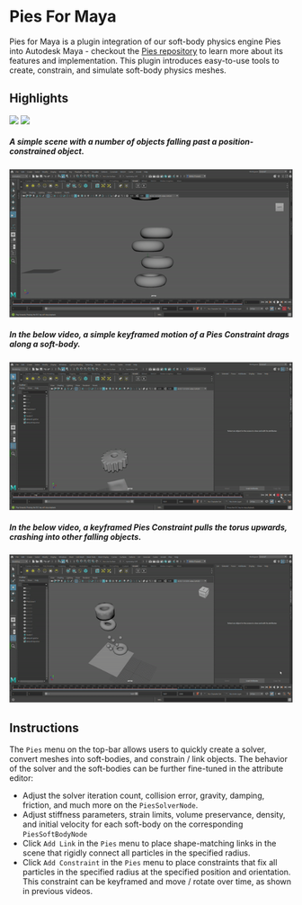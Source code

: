 # Pies For Maya

Pies for Maya is a plugin integration of our soft-body physics engine Pies into Autodesk Maya - checkout the [Pies repository](https://github.com/nithinp7/Pies) to learn more about its features and implementation. This plugin introduces easy-to-use tools to create, constrain, and simulate soft-body physics meshes. 

## Highlights

<img src="https://github.com/nithinp7/PiesForMaya/blob/main/Media/JellyGears.gif">
<img src="https://github.com/nithinp7/PiesForMaya/blob/main/Media/CoilGears120.gif">

##### A simple scene with a number of objects falling past a position-constrained object.
<img src="https://github.com/nithinp7/PiesForMaya/blob/main/Media/BasicScene.gif">

##### In the below video, a simple keyframed motion of a Pies Constraint drags along a soft-body.
<img src="https://github.com/nithinp7/PiesForMaya/blob/main/Media/KeyframedConstraints.gif">

##### In the below video, a keyframed Pies Constraint pulls the torus upwards, crashing into other falling objects.
<img src="https://github.com/nithinp7/PiesForMaya/blob/main/Media/KeyframedConstraints2.gif">

## Instructions

The `Pies` menu on the top-bar allows users to quickly create a solver, convert meshes into soft-bodies, and constrain / link objects. The behavior of the solver and the soft-bodies can be further fine-tuned in the attribute editor:
- Adjust the solver iteration count, collision error, gravity, damping, friction, and much more on the `PiesSolverNode`.
- Adjust stiffness parameters, strain limits, volume preservance, density, and initial velocity for each soft-body on the corresponding `PiesSoftBodyNode`
- Click `Add Link` in the `Pies` menu to place shape-matching links in the scene that rigidly connect all particles in the specified radius.
- Click `Add Constraint` in the `Pies` menu to place constraints that fix all particles in the specified radius at the specified position and orientation. This constraint can be keyframed and move / rotate over time, as shown in previous videos.
